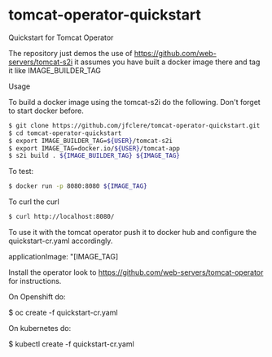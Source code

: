 # tomcat-operator-quickstart
Quickstart for Tomcat Operator

The repository just demos the use of https://github.com/web-servers/tomcat-s2i it assumes you have built a docker image there and tag it like IMAGE_BUILDER_TAG

Usage

To build a docker image using the tomcat-s2i do the following. Don't forget to start docker before.
```bash
$ git clone https://github.com/jfclere/tomcat-operator-quickstart.git
$ cd tomcat-operator-quickstart
$ export IMAGE_BUILDER_TAG=${USER}/tomcat-s2i
$ export IMAGE_TAG=docker.io/${USER}/tomcat-app
$ s2i build . ${IMAGE_BUILDER_TAG} ${IMAGE_TAG}
```
To test:
```bash
$ docker run -p 8080:8080 ${IMAGE_TAG}
```
To curl the curl
```bash
$ curl http://localhost:8080/
```
To use it with the tomcat operator push it to docker hub and configure the quickstart-cr.yaml accordingly.

applicationImage: "[IMAGE_TAG]

Install the operator look to https://github.com/web-servers/tomcat-operator for instructions.

On Openshift do:

$ oc create -f quickstart-cr.yaml

On kubernetes do:

$ kubectl create -f quickstart-cr.yaml
